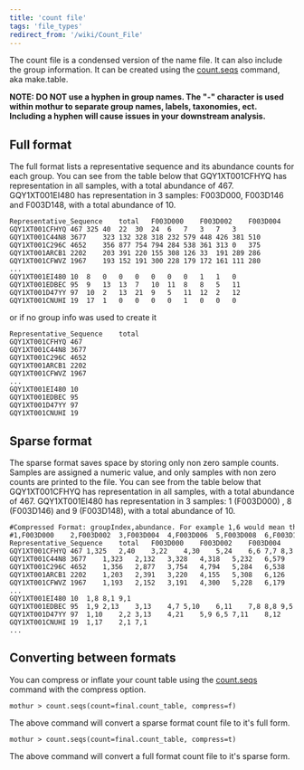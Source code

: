 ```yaml
---
title: 'count file'
tags: 'file_types'
redirect_from: '/wiki/Count_File'
---
```

The count file is a condensed version of the name file. It can also
include the group information. It can be created using the
[count.seqs](count.seqs) command, aka make.table.

**NOTE: DO NOT use a hyphen in group names. The "-" character is used
within mothur to separate group names, labels, taxonomies, ect.
Including a hyphen will cause issues in your downstream analysis.**

## Full format

The full format lists a representative sequence and its abundance counts
for each group. You can see from the table below that GQY1XT001CFHYQ has
representation in all samples, with a total abundance of 467.
GQY1XT001EI480 has representation in 3 samples: F003D000, F003D146 and
F003D148, with a total abundance of 10.

    Representative_Sequence    total   F003D000    F003D002    F003D004    F003D006    F003D008    F003D142    F003D144    F003D146    F003D148    F003D150
    GQY1XT001CFHYQ 467 325 40  22  30  24  6   7   3   7   3
    GQY1XT001C44N8 3677    323 132 328 318 232 579 448 426 381 510
    GQY1XT001C296C 4652    356 877 754 794 284 538 361 313 0   375
    GQY1XT001ARCB1 2202    203 391 220 155 308 126 33  191 289 286
    GQY1XT001CFWVZ 1967    193 152 191 300 228 179 172 161 111 280
    ...
    GQY1XT001EI480 10  8   0   0   0   0   0   0   1   1   0
    GQY1XT001EDBEC 95  9   13  13  7   10  11  8   8   5   11
    GQY1XT001D47YY 97  10  2   13  21  9   5   11  12  2   12
    GQY1XT001CNUHI 19  17  1   0   0   0   0   1   0   0   0

or if no group info was used to create it

    Representative_Sequence    total
    GQY1XT001CFHYQ 467 
    GQY1XT001C44N8 3677
    GQY1XT001C296C 4652
    GQY1XT001ARCB1 2202
    GQY1XT001CFWVZ 1967
    ...
    GQY1XT001EI480 10      
    GQY1XT001EDBEC 95
    GQY1XT001D47YY 97  
    GQY1XT001CNUHI 19  

## Sparse format

The sparse format saves space by storing only non zero sample counts.
Samples are assigned a numeric value, and only samples with non zero
counts are printed to the file. You can see from the table below that
GQY1XT001CFHYQ has representation in all samples, with a total abundance
of 467. GQY1XT001EI480 has representation in 3 samples: 1 (F003D000) , 8
(F003D146) and 9 (F003D148), with a total abundance of 10.

    #Compressed Format: groupIndex,abundance. For example 1,6 would mean the read has an abundance of 6 for group F003D000.
    #1,F003D000    2,F003D002  3,F003D004  4,F003D006  5,F003D008  6,F003D142  7,F003D144  8,F003D146  9,F003D148  10,F003D150 
    Representative_Sequence    total   F003D000    F003D002    F003D004    F003D006    F003D008    F003D142    F003D144    F003D146    F003D148    F003D150
    GQY1XT001CFHYQ 467 1,325   2,40    3,22    4,30    5,24    6,6 7,7 8,3 9,7 10,3
    GQY1XT001C44N8 3677    1,323   2,132   3,328   4,318   5,232   6,579   7,448   8,426   9,381   10,510
    GQY1XT001C296C 4652    1,356   2,877   3,754   4,794   5,284   6,538   7,361   8,313   10,375
    GQY1XT001ARCB1 2202    1,203   2,391   3,220   4,155   5,308   6,126   7,33    8,191   9,289   10,286
    GQY1XT001CFWVZ 1967    1,193   2,152   3,191   4,300   5,228   6,179   7,172   8,161   9,111   10,280
    ...
    GQY1XT001EI480 10  1,8 8,1 9,1
    GQY1XT001EDBEC 95  1,9 2,13    3,13    4,7 5,10    6,11    7,8 8,8 9,5 10,11
    GQY1XT001D47YY 97  1,10    2,2 3,13    4,21    5,9 6,5 7,11    8,12    9,2 10,12
    GQY1XT001CNUHI 19  1,17    2,1 7,1
    ...

## Converting between formats

You can compress or inflate your count table using the
[count.seqs](count.seqs) command with the compress option.

    mothur > count.seqs(count=final.count_table, compress=f) 

The above command will convert a sparse format count file to it's full
form.

    mothur > count.seqs(count=final.count_table, compress=t) 

The above command will convert a full format count file to it's sparse
form.


